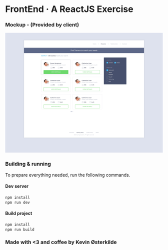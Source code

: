 # FrontEnd &middot; A ReactJS Exercise

### Mockup - (Provided by client)

![Mockup of the design](https://raw.githubusercontent.com/Kosai106/FrontEnd/master/mockup.jpg)

### Building & running

To prepare everything needed, run the following commands.

#### Dev server

```
npm install
npm run dev
```

#### Build project

```
npm install
npm run build
```

### Made with <3 and coffee by Kevin Østerkilde
